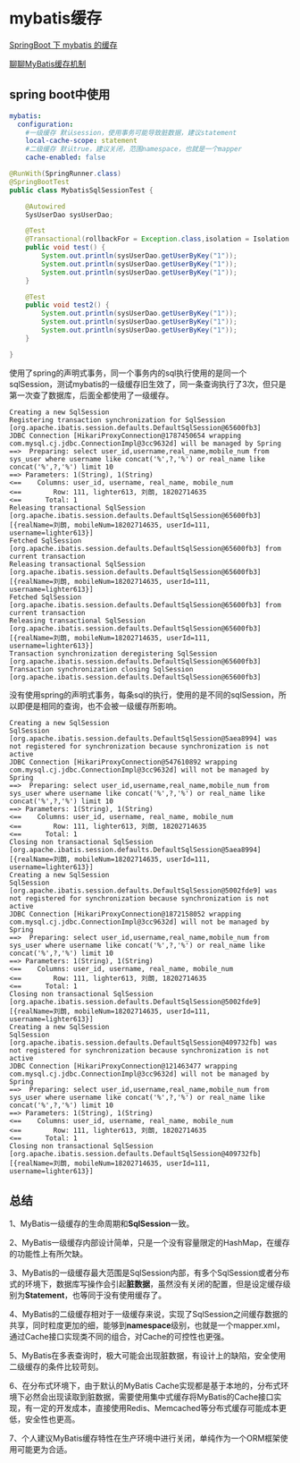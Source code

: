 # mybatis缓存

[SpringBoot 下 mybatis 的缓存](https://www.cnblogs.com/zhuwbox/p/10460765.html)

[聊聊MyBatis缓存机制](https://tech.meituan.com/2018/01/19/mybatis-cache.html)

## spring boot中使用

```yaml
mybatis:
  configuration:
    #一级缓存 默认session，使用事务可能导致脏数据，建议statement
    local-cache-scope: statement
    #二级缓存 默认true，建议关闭，范围namespace，也就是一个mapper
    cache-enabled: false
```



```java
@RunWith(SpringRunner.class)
@SpringBootTest
public class MybatisSqlSessionTest {

    @Autowired
    SysUserDao sysUserDao;

    @Test
    @Transactional(rollbackFor = Exception.class,isolation = Isolation.READ_COMMITTED)
    public void test() {
        System.out.println(sysUserDao.getUserByKey("1"));
        System.out.println(sysUserDao.getUserByKey("1"));
        System.out.println(sysUserDao.getUserByKey("1"));
    }

    @Test
    public void test2() {
        System.out.println(sysUserDao.getUserByKey("1"));
        System.out.println(sysUserDao.getUserByKey("1"));
        System.out.println(sysUserDao.getUserByKey("1"));
    }

}
```
使用了spring的声明式事务，同一个事务内的sql执行使用的是同一个sqlSession，测试mybatis的一级缓存旧生效了，同一条查询执行了3次，但只是第一次查了数据库，后面全都使用了一级缓存。
```properties
Creating a new SqlSession
Registering transaction synchronization for SqlSession [org.apache.ibatis.session.defaults.DefaultSqlSession@65600fb3]
JDBC Connection [HikariProxyConnection@1787450654 wrapping com.mysql.cj.jdbc.ConnectionImpl@3cc9632d] will be managed by Spring
==>  Preparing: select user_id,username,real_name,mobile_num from sys_user where username like concat('%',?,'%') or real_name like concat('%',?,'%') limit 10 
==> Parameters: 1(String), 1(String)
<==    Columns: user_id, username, real_name, mobile_num
<==        Row: 111, lighter613, 刘朗, 18202714635
<==      Total: 1
Releasing transactional SqlSession [org.apache.ibatis.session.defaults.DefaultSqlSession@65600fb3]
[{realName=刘朗, mobileNum=18202714635, userId=111, username=lighter613}]
Fetched SqlSession [org.apache.ibatis.session.defaults.DefaultSqlSession@65600fb3] from current transaction
Releasing transactional SqlSession [org.apache.ibatis.session.defaults.DefaultSqlSession@65600fb3]
[{realName=刘朗, mobileNum=18202714635, userId=111, username=lighter613}]
Fetched SqlSession [org.apache.ibatis.session.defaults.DefaultSqlSession@65600fb3] from current transaction
Releasing transactional SqlSession [org.apache.ibatis.session.defaults.DefaultSqlSession@65600fb3]
[{realName=刘朗, mobileNum=18202714635, userId=111, username=lighter613}]
Transaction synchronization deregistering SqlSession [org.apache.ibatis.session.defaults.DefaultSqlSession@65600fb3]
Transaction synchronization closing SqlSession [org.apache.ibatis.session.defaults.DefaultSqlSession@65600fb3]
```
没有使用spring的声明式事务，每条sql的执行，使用的是不同的sqlSession，所以即便是相同的查询，也不会被一级缓存所影响。
```properties
Creating a new SqlSession
SqlSession [org.apache.ibatis.session.defaults.DefaultSqlSession@5aea8994] was not registered for synchronization because synchronization is not active
JDBC Connection [HikariProxyConnection@547610892 wrapping com.mysql.cj.jdbc.ConnectionImpl@3cc9632d] will not be managed by Spring
==>  Preparing: select user_id,username,real_name,mobile_num from sys_user where username like concat('%',?,'%') or real_name like concat('%',?,'%') limit 10 
==> Parameters: 1(String), 1(String)
<==    Columns: user_id, username, real_name, mobile_num
<==        Row: 111, lighter613, 刘朗, 18202714635
<==      Total: 1
Closing non transactional SqlSession [org.apache.ibatis.session.defaults.DefaultSqlSession@5aea8994]
[{realName=刘朗, mobileNum=18202714635, userId=111, username=lighter613}]
Creating a new SqlSession
SqlSession [org.apache.ibatis.session.defaults.DefaultSqlSession@5002fde9] was not registered for synchronization because synchronization is not active
JDBC Connection [HikariProxyConnection@1872158052 wrapping com.mysql.cj.jdbc.ConnectionImpl@3cc9632d] will not be managed by Spring
==>  Preparing: select user_id,username,real_name,mobile_num from sys_user where username like concat('%',?,'%') or real_name like concat('%',?,'%') limit 10 
==> Parameters: 1(String), 1(String)
<==    Columns: user_id, username, real_name, mobile_num
<==        Row: 111, lighter613, 刘朗, 18202714635
<==      Total: 1
Closing non transactional SqlSession [org.apache.ibatis.session.defaults.DefaultSqlSession@5002fde9]
[{realName=刘朗, mobileNum=18202714635, userId=111, username=lighter613}]
Creating a new SqlSession
SqlSession [org.apache.ibatis.session.defaults.DefaultSqlSession@409732fb] was not registered for synchronization because synchronization is not active
JDBC Connection [HikariProxyConnection@121463477 wrapping com.mysql.cj.jdbc.ConnectionImpl@3cc9632d] will not be managed by Spring
==>  Preparing: select user_id,username,real_name,mobile_num from sys_user where username like concat('%',?,'%') or real_name like concat('%',?,'%') limit 10 
==> Parameters: 1(String), 1(String)
<==    Columns: user_id, username, real_name, mobile_num
<==        Row: 111, lighter613, 刘朗, 18202714635
<==      Total: 1
Closing non transactional SqlSession [org.apache.ibatis.session.defaults.DefaultSqlSession@409732fb]
[{realName=刘朗, mobileNum=18202714635, userId=111, username=lighter613}]
```



## 总结

1、MyBatis一级缓存的生命周期和**SqlSession**一致。

2、MyBatis一级缓存内部设计简单，只是一个没有容量限定的HashMap，在缓存的功能性上有所欠缺。

3、MyBatis的一级缓存最大范围是SqlSession内部，有多个SqlSession或者分布式的环境下，数据库写操作会引起**脏数据**，虽然没有关闭的配置，但是设定缓存级别为**Statement**，也等同于没有使用缓存了。

4、MyBatis的二级缓存相对于一级缓存来说，实现了SqlSession之间缓存数据的共享，同时粒度更加的细，能够到**namespace**级别，也就是一个mapper.xml，通过Cache接口实现类不同的组合，对Cache的可控性也更强。

5、MyBatis在多表查询时，极大可能会出现脏数据，有设计上的缺陷，安全使用二级缓存的条件比较苛刻。

6、在分布式环境下，由于默认的MyBatis Cache实现都是基于本地的，分布式环境下必然会出现读取到脏数据，需要使用集中式缓存将MyBatis的Cache接口实现，有一定的开发成本，直接使用Redis、Memcached等分布式缓存可能成本更低，安全性也更高。

7、个人建议MyBatis缓存特性在生产环境中进行关闭，单纯作为一个ORM框架使用可能更为合适。